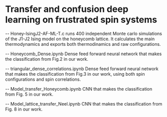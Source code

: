 # Transfer and confusion deep learning on frustrated spin systems

-- Honey-IsingJ2-AF-ML-T.c runs 400 independent Monte carlo simulations of the J1-J2 Ising model on the honeycomb lattice. It calculates the main thermodynamics and exports both thermodinamics and raw configurations. 

-- Honeycomb_Dense.ipynb  Dense feed forward neural network that makes the classification from Fig.2 in our work. 

-- triangular_dense_correlations.ipynb Dense feed forward neural network that makes the classification from Fig.3 in our work, using both spin configurations and spin correlations.

-- Model_transfer_Honeycomb.ipynb CNN that makes the classification from Fig. 5 in our work. 

-- Model_lattice_transfer_Neel.ipynb CNN that makes the classification from Fig. 8 in our work. 
